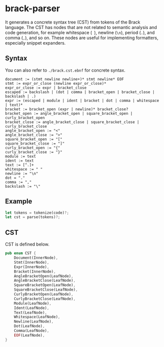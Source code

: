 # brack-parser
It generates a concrete syntax tree (CST) from tokens of the Brack language.
The CST has nodes that are not related to semantic analysis and code generation, for example whitespace (` `), newline (`\n`), period (`.`), and comma (`,`), and so on.
These nodes are useful for implementing formatters, especially snippet expanders.

## Syntax
You can also refer to `./brack.cst.ebnf` for concrete syntax.

```ebnf
document := (stmt newline newline+)* stmt newline* EOF
stmt := expr_or_close (newline expr_or_close)*
expr_or_close := expr | bracket_close
escaped := backslash | (dot | comma | bracket_open | bracket_close | backslash | .)
expr := (escaped | module | ident | bracket | dot | comma | whitespace | text)*
bracket := bracket_open (expr | newline)* bracket_close?
bracket_open := angle_bracket_open | square_bracket_open | curly_bracket_open
bracket_close := angle_bracket_close | square_bracket_close | curly_bracket_close
angle_bracket_open := "<"
angle_bracket_close := ">"
square_bracket_open := "["
square_bracket_close := "]"
curly_bracket_open := "{"
curly_bracket_close := "}"
module := text
ident := text
text := [^.]+
whitespace := " "
newline := "\n"
dot = "."
comma := ","
backslash := "\"
```

## Example
```rs
let tokens = tokenize(code)?;
let cst = parse(tokens)?;
```

## CST
CST is defined below.

```rs
pub enum CST {
    Document(InnerNode),
    Stmt(InnerNode),
    Expr(InnerNode),
    Bracket(InnerNode),
    AngleBracketOpen(LeafNode),
    AngleBracketClose(LeafNode),
    SquareBracketOpen(LeafNode),
    SquareBracketClose(LeafNode),
    CurlyBracketOpen(LeafNode),
    CurlyBracketClose(LeafNode),
    Module(LeafNode),
    Ident(LeafNode),
    Text(LeafNode),
    Whitespace(LeafNode),
    Newline(LeafNode),
    Dot(LeafNode),
    Comma(LeafNode),
    EOF(LeafNode),
}
```

